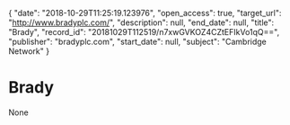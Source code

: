 {
  "date": "2018-10-29T11:25:19.123976", 
  "open_access": true, 
  "target_url": "http://www.bradyplc.com/", 
  "description": null, 
  "end_date": null, 
  "title": "Brady", 
  "record_id": "20181029T112519/n7xwGVKOZ4CZtEFIkVo1qQ==", 
  "publisher": "bradyplc.com", 
  "start_date": null, 
  "subject": "Cambridge Network"
}

# Brady

None